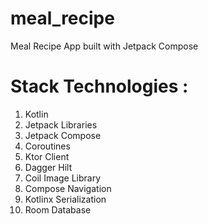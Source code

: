 # meal_recipe
Meal Recipe App built with Jetpack Compose

# Stack Technologies : 
1. Kotlin
2. Jetpack Libraries
3. Jetpack Compose
4. Coroutines
5. Ktor Client
6. Dagger Hilt
7. Coil Image Library
8. Compose Navigation
9. Kotlinx Serialization
10. Room Database
